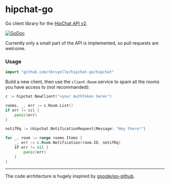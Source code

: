 # hipchat-go 

Go client library for the [HipChat API v2](https://www.hipchat.com/docs/apiv2).

[![GoDoc](https://godoc.org/github.com/tbruyelle/hipchat-go/hipchat?status.svg)](https://godoc.org/github.com/tbruyelle/hipchat-go/hipchat)

Currently only a small part of the API is implemented, so pull requests are welcome.

### Usage

```go
import "github.com/tbruyelle/hipchat-go/hipchat"
```

Build a new client, then use the `client.Room` service to spam all the rooms you have access to (not recommanded):

```go
c := hipchat.NewClient("<your AuthToken here>")

rooms, _, err := c.Room.List()
if err != nil {
	panic(err)
}

notifRq := &hipchat.NotificationRequest{Message: "Hey there!"}

for _, room := range rooms.Items {
	_, err := c.Room.Notification(room.ID, notifRq)
	if err != nil {
		panic(err)
	}
}
```


---
The code architecture is hugely inspired by [google/go-github](github.com/google/go-github).



